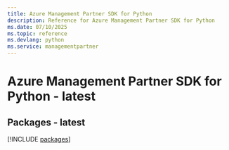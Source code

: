 ```yaml
---
title: Azure Management Partner SDK for Python
description: Reference for Azure Management Partner SDK for Python
ms.date: 07/10/2025
ms.topic: reference
ms.devlang: python
ms.service: managementpartner
---
```

# Azure Management Partner SDK for Python - latest
## Packages - latest
[!INCLUDE [packages](management-partner-index.md)]